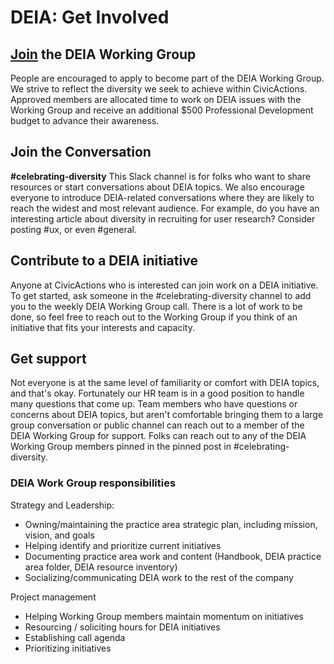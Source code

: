 # DEIA: Get Involved

## [Join](https://docs.google.com/forms/d/1KEwz-rAeRg736rC-vCHU5uEL9ZSo0FesXefQHFN03Rg/edit?usp=sharing) the DEIA Working Group

People are encouraged to apply to become part of the DEIA Working Group. We strive to reflect the diversity we seek to achieve within CivicActions. Approved members are allocated time to work on DEIA issues with the Working Group and receive an additional $500 Professional Development budget to advance their awareness.

## Join the Conversation

**#celebrating-diversity**
This Slack channel is for folks who want to share resources or start conversations about DEIA topics. We also encourage everyone to introduce DEIA-related conversations where they are likely to reach the widest and most relevant audience. For example, do you have an interesting article about diversity in recruiting for user research? Consider posting #ux, or even #general.

## Contribute to a DEIA initiative

Anyone at CivicActions who is interested can join work on a DEIA initiative. To get started, ask someone in the #celebrating-diversity channel to add you to the weekly DEIA Working Group call. There is a lot of work to be done, so feel free to reach out to the Working Group if you think of an initiative that fits your interests and capacity.

## Get support

Not everyone is at the same level of familiarity or comfort with DEIA topics, and that's okay. Fortunately our HR team is in a good position to handle many questions that come up. Team members who have questions or concerns about DEIA topics, but aren't comfortable bringing them to a large group conversation or public channel can reach out to a member of the DEIA Working Group for support. Folks can reach out to any of the DEIA Working Group members pinned in the pinned post in #celebrating-diversity.

### DEIA Work Group responsibilities

Strategy and Leadership:

- Owning/maintaining the practice area strategic plan, including mission, vision, and goals
- Helping identify and prioritize current initiatives
- Documenting practice area work and content (Handbook, DEIA practice area folder, DEIA resource inventory)
- Socializing/communicating DEIA work to the rest of the company

Project management

- Helping Working Group members maintain momentum on initiatives
- Resourcing / soliciting hours for DEIA initiatives
- Establishing call agenda
- Prioritizing initiatives
